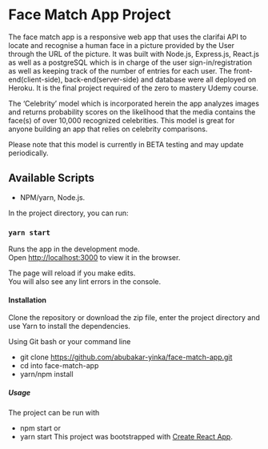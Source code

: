 # Face Match App Project
The face match app is a responsive web app that uses the clarifai API to locate and recognise a human face in a picture provided by the User through the URL of the picture. It was built with Node.js, Express.js, React.js as well as a postgreSQL which is in charge of the user sign-in/registration as well as keeping track of the number of entries for each user. The front-end(client-side), back-end(server-side) and database were all deployed on Heroku. It is the final project required of the zero to mastery Udemy course.

The ‘Celebrity’ model which is incorporated herein the app analyzes images and returns probability scores on the likelihood that the media contains the face(s) of over 10,000 recognized celebrities. This model is great for anyone building an app that relies on celebrity comparisons.

Please note that this model is currently in BETA testing and may update periodically.

## Available Scripts

- NPM/yarn, Node.js.

In the project directory, you can run:

### `yarn start`

Runs the app in the development mode.<br />
Open [http://localhost:3000](http://localhost:3000) to view it in the browser.

The page will reload if you make edits.<br />
You will also see any lint errors in the console.

#### Installation
Clone the repository or download the zip file, enter the project directory and use Yarn to install the dependencies.

Using Git bash or your command line
- git clone https://github.com/abubakar-yinka/face-match-app.git
- cd into face-match-app
- yarn/npm install

##### Usage
The project can be run with
- npm start or
- yarn start
This project was bootstrapped with [Create React App](https://github.com/facebook/create-react-app).






